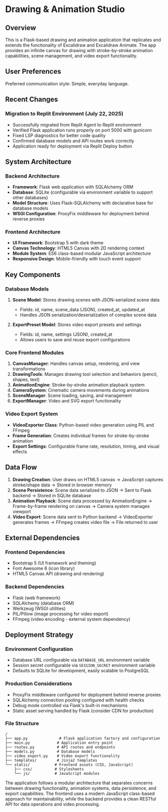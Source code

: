 # Drawing & Animation Studio

## Overview

This is a Flask-based drawing and animation application that replicates and extends the functionality of Excalidraw and Excalidraw Animate. The app provides an infinite canvas for drawing with stroke-by-stroke animation capabilities, scene management, and video export functionality.

## User Preferences

Preferred communication style: Simple, everyday language.

## Recent Changes

### Migration to Replit Environment (July 22, 2025)
- Successfully migrated from Replit Agent to Replit environment
- Verified Flask application runs properly on port 5000 with gunicorn
- Fixed LSP diagnostics for better code quality
- Confirmed database models and API routes work correctly
- Application ready for deployment via Replit Deploy button

## System Architecture

### Backend Architecture
- **Framework**: Flask web application with SQLAlchemy ORM
- **Database**: SQLite (configurable via environment variable to support other databases)
- **Model Structure**: Uses Flask-SQLAlchemy with declarative base for database models
- **WSGI Configuration**: ProxyFix middleware for deployment behind reverse proxies

### Frontend Architecture
- **UI Framework**: Bootstrap 5 with dark theme
- **Canvas Technology**: HTML5 Canvas with 2D rendering context
- **Module System**: ES6 class-based modular JavaScript architecture
- **Responsive Design**: Mobile-friendly with touch event support

## Key Components

### Database Models
1. **Scene Model**: Stores drawing scenes with JSON-serialized scene data
   - Fields: id, name, scene_data (JSON), created_at, updated_at
   - Handles JSON serialization/deserialization of complex scene data

2. **ExportPreset Model**: Stores video export presets and settings
   - Fields: id, name, settings (JSON), created_at
   - Allows users to save and reuse export configurations

### Core Frontend Modules
1. **CanvasManager**: Handles canvas setup, rendering, and view transformations
2. **DrawingTools**: Manages drawing tool selection and behaviors (pencil, shapes, text)
3. **AnimationEngine**: Stroke-by-stroke animation playback system
4. **CameraSystem**: Cinematic camera movements during animations
5. **SceneManager**: Scene loading, saving, and management
6. **ExportManager**: Video and SVG export functionality

### Video Export System
- **VideoExporter Class**: Python-based video generation using PIL and FFmpeg
- **Frame Generation**: Creates individual frames for stroke-by-stroke animation
- **Export Settings**: Configurable frame rate, resolution, timing, and visual effects

## Data Flow

1. **Drawing Creation**: User draws on HTML5 canvas → JavaScript captures stroke/shape data → Stored in browser memory
2. **Scene Persistence**: Scene data serialized to JSON → Sent to Flask backend → Stored in SQLite database
3. **Animation Playback**: Scene data processed by AnimationEngine → Frame-by-frame rendering on canvas → Camera system manages viewport
4. **Video Export**: Scene data sent to Python backend → VideoExporter generates frames → FFmpeg creates video file → File returned to user

## External Dependencies

### Frontend Dependencies
- Bootstrap 5 (UI framework and theming)
- Font Awesome 6 (icon library)
- HTML5 Canvas API (drawing and rendering)

### Backend Dependencies
- Flask (web framework)
- SQLAlchemy (database ORM)
- Werkzeug (WSGI utilities)
- PIL/Pillow (image processing for video export)
- FFmpeg (video encoding - external system dependency)

## Deployment Strategy

### Environment Configuration
- Database URL configurable via `DATABASE_URL` environment variable
- Session secret configurable via `SESSION_SECRET` environment variable
- Defaults to SQLite for development, easily scalable to PostgreSQL

### Production Considerations
- ProxyFix middleware configured for deployment behind reverse proxies
- SQLAlchemy connection pooling configured with health checks
- Debug mode controlled via Flask's built-in mechanisms
- Static asset serving handled by Flask (consider CDN for production)

### File Structure
```
/
├── app.py              # Flask application factory and configuration
├── main.py            # Application entry point
├── routes.py          # API routes and endpoints
├── models.py          # Database models
├── video_export.py    # Video export functionality
├── templates/         # Jinja2 templates
└── static/           # Frontend assets (CSS, JavaScript)
    ├── css/          # Stylesheets
    └── js/           # JavaScript modules
```

The application follows a modular architecture that separates concerns between drawing functionality, animation systems, data persistence, and export capabilities. The frontend uses a modern JavaScript class-based approach for maintainability, while the backend provides a clean RESTful API for data operations and video processing.